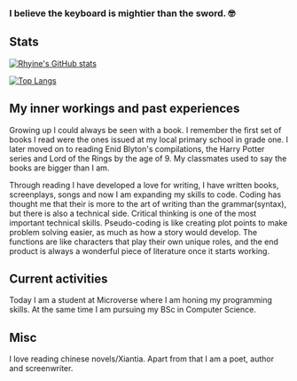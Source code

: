 ### I believe the keyboard is mightier than the sword. 🤓

## Stats

[![Rhyine's GitHub stats](https://github-readme-stats.vercel.app/api?username=the-catalystmc&theme=radical)]()

[![Top Langs](https://github-readme-stats.vercel.app/api/top-langs/?username=the-catalystmc&layout=compact&langs_count=4&theme=radical)](https://github.com/the-catalystmc/github-readme-stats)

## My inner workings and past experiences

Growing up I could always be seen with a book. I remember the first set of books I read were the ones issued at my local primary school in grade one. I later moved on to reading Enid Blyton's compilations, the Harry Potter series and Lord of the Rings by the age of 9. My classmates used to say the books are bigger than I am.  

Through reading I have developed a love for writing, I have written books, screenplays, songs and now I am expanding my skills to code. Coding has thought me that their is more to the art of writing than the grammar(syntax), but there is also a technical side. Critical thinking is one of the most important technical skills. Pseudo-coding is like creating plot points to make problem solving easier, as much as how a story would develop. The functions are like characters that play their own unique roles, and the end product is always a wonderful piece of literature once it starts working.

## Current activities 

Today I am a student at Microverse where I am honing my programming skills. At the same time I am pursuing my BSc in Computer Science.

## Misc

I love reading chinese novels/Xiantia. Apart from that I am a poet, author and screenwriter.





<!--
**the-catalystmc/the-catalystmc** is a ✨ _special_ ✨ repository because its `README.md` (this file) appears on your GitHub profile.

Here are some ideas to get you started:

- 🔭 I’m currently working on ...
- 🌱 I’m currently learning ...
- 👯 I’m looking to collaborate on ...
- 🤔 I’m looking for help with ...
- 💬 Ask me about ...
- 📫 How to reach me: ...
- 😄 Pronouns: ...
- ⚡ Fun fact: ...
-->
